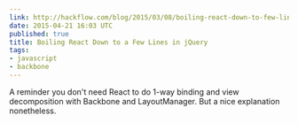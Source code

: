 ```yaml
---
link: http://hackflow.com/blog/2015/03/08/boiling-react-down-to-few-lines-in-jquery/
date: 2015-04-21 16:03 UTC
published: true
title: Boiling React Down to a Few Lines in jQuery
tags:
- javascript
- backbone
---
```


A reminder you don't need React to do 1-way binding and view decomposition with Backbone and LayoutManager. But a nice explanation nonetheless.
